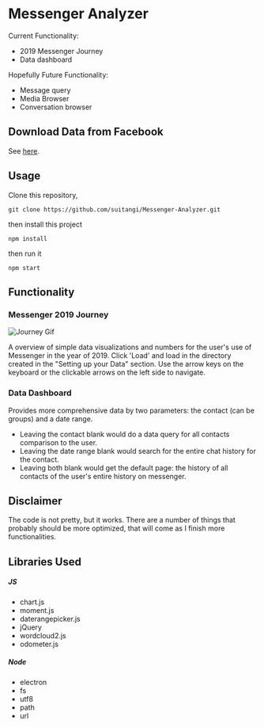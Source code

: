 # Messenger Analyzer
Current Functionality:
- 2019 Messenger Journey
- Data dashboard

Hopefully Future Functionality:
- Message query
- Media Browser
- Conversation browser

## Download Data from Facebook
See [here](https://suitangi.github.io/Messenger-Analyzer/DownloadData).

## Usage
Clone this repository,
```
git clone https://github.com/suitangi/Messenger-Analyzer.git
```
then install this project
```
npm install
```
then run it
```
npm start
```

## Functionality
### Messenger 2019 Journey
![Journey Gif](https://i.imgur.com/tuD8luW.gif)

A overview of simple data visualizations and numbers for the user's use of Messenger in the year of 2019.
Click 'Load' and load in the directory created in the "Setting up your Data" section.
Use the arrow keys on the keyboard or the clickable arrows on the left side to navigate.

### Data Dashboard
Provides more comprehensive data by two parameters: the contact (can be groups) and a date range.
- Leaving the contact blank would do a data query for all contacts comparison to the user.
- Leaving the date range blank would search for the entire chat history for the contact.
- Leaving both blank would get the default page: the history of all contacts of the user's entire history on messenger.

## Disclaimer
The code is not pretty, but it works. There are a number of things that probably should be more optimized, that will come as I finish more functionalities.

## Libraries Used
##### JS
- chart.js
- moment.js
- daterangepicker.js
- jQuery
- wordcloud2.js
- odometer.js

##### Node
- electron
- fs
- utf8
- path
- url
